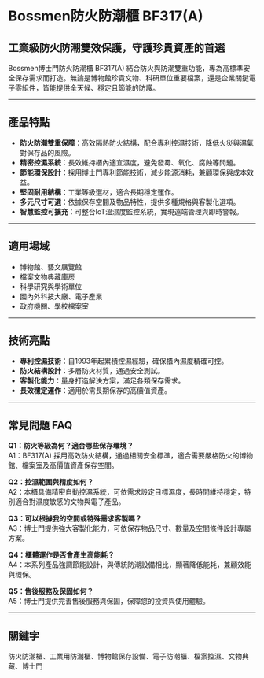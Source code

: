 # Bossmen防火防潮櫃 BF317(A)

## 工業級防火防潮雙效保護，守護珍貴資產的首選

Bossmen博士門防火防潮櫃 BF317(A) 結合防火與防潮雙重功能，專為高標準安全保存需求而打造。無論是博物館珍貴文物、科研單位重要檔案，還是企業關鍵電子零組件，皆能提供全天候、穩定且節能的防護。

---

## 產品特點

- **防火防潮雙重保障**：高效隔熱防火結構，配合專利控濕技術，降低火災與濕氣對保存品的風險。
- **精密控濕系統**：長效維持櫃內適宜濕度，避免發霉、氧化、腐蝕等問題。
- **節能環保設計**：採用博士門專利節能技術，減少能源消耗，兼顧環保與成本效益。
- **堅固耐用結構**：工業等級選材，適合長期穩定運作。
- **多元尺寸可選**：依據保存空間及物品特性，提供多種規格與客製化選項。
- **智慧監控可擴充**：可整合IoT溫濕度監控系統，實現遠端管理與即時警報。

---

## 適用場域

- 博物館、藝文展覽館
- 檔案文物典藏庫房
- 科學研究與學術單位
- 國內外科技大廠、電子產業
- 政府機關、學校檔案室

---

## 技術亮點

- **專利控濕技術**：自1993年起累積控濕經驗，確保櫃內濕度精確可控。
- **防火結構設計**：多層防火材質，通過安全測試。
- **客製化能力**：量身打造解決方案，滿足各類保存需求。
- **長效穩定運作**：適用於需長期保存的高價值資產。

---

## 常見問題 FAQ

**Q1：防火等級為何？適合哪些保存環境？**  
A1：BF317(A) 採用高效防火結構，通過相關安全標準，適合需要嚴格防火的博物館、檔案室及高價值資產保存空間。

**Q2：控濕範圍與精度如何？**  
A2：本櫃具備精密自動控濕系統，可依需求設定目標濕度，長時間維持穩定，特別適合對濕度敏感的文物與電子產品。

**Q3：可以根據我的空間或特殊需求客製嗎？**  
A3：博士門提供強大客製化能力，可依保存物品尺寸、數量及空間條件設計專屬方案。

**Q4：櫃體運作是否會產生高能耗？**  
A4：本系列產品強調節能設計，與傳統防潮設備相比，顯著降低能耗，兼顧效能與環保。

**Q5：售後服務及保固如何？**  
A5：博士門提供完善售後服務與保固，保障您的投資與使用體驗。

---

## 關鍵字  
防火防潮櫃、工業用防潮櫃、博物館保存設備、電子防潮櫃、檔案控濕、文物典藏、博士門